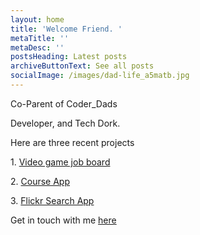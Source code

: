 ```yaml
---
layout: home
title: 'Welcome Friend. '
metaTitle: ''
metaDesc: ''
postsHeading: Latest posts
archiveButtonText: See all posts
socialImage: /images/dad-life_a5matb.jpg
---
```


Co-Parent of Coder_Dads

Developer, and Tech Dork.

H﻿ere are three recent projects

1﻿. [Video game job board](https://video-game-job-board.netlify.app/)

2﻿. [Course App](https://emmetts-course-app.netlify.app/)

3﻿. [Flickr Search App](https://flickr-search-en.netlify.app/)

G﻿et in touch with me [here](/contact)
